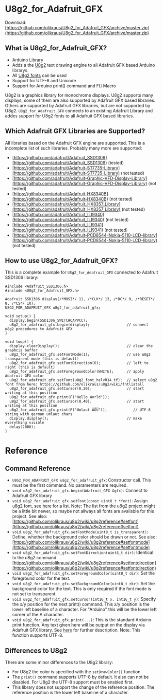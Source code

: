 # U8g2_for_Adafruit_GFX

Download: [https://github.com/olikraus/U8g2_for_Adafruit_GFX/archive/master.zip](https://github.com/olikraus/U8g2_for_Adafruit_GFX/archive/master.zip)

## What is U8g2_for_Adafruit_GFX?
 - Arduino Library
 - Adds a the [U8g2](https://github.com/olikraus/u8g2) text drawing engine to all Adafruit GFX based Arduino librarys.
 - All [U8g2 fonts](https://github.com/olikraus/u8g2/wiki/fntlistall) can be used 
 - Support for UTF-8 and Unicode
 - Support for Arduino print() command and F() Macro

U8g2 is a graphics library for monochrome displays. U8g2 supports many
displays, some of them are also supported by Adafruit GFX based libraries.
Others are supported by Adafruit GFX libraries, but are not supported by U8g2.
`U8g2_for_Adafruit_GFX` connects to an existing Adafruit Library and addes support for
U8g2 fonts to all Adafruit GFX based libraries.

## Which Adafruit GFX Libraries are Supported?

All libraries based on the Adafruit GFX engine are supported. This is a incomplete
list of such libraries. Probably many more are supported:

 - [https://github.com/adafruit/Adafruit_SSD1306](https://github.com/adafruit/Adafruit_SSD1306) (tested) 
 - [https://github.com/adafruit/Adafruit-ST7735-Library](https://github.com/adafruit/Adafruit-ST7735-Library) (not tested)
 - [https://github.com/adafruit/Adafruit-Graphic-VFD-Display-Library](https://github.com/adafruit/Adafruit-Graphic-VFD-Display-Library) (not tested)
 - [https://github.com/adafruit/Adafruit-HX8340B](https://github.com/adafruit/Adafruit-HX8340B) (not tested)
 - [https://github.com/adafruit/Adafruit_HX8357_Library](https://github.com/adafruit/Adafruit_HX8357_Library) (not tested)
 - [https://github.com/adafruit/Adafruit_ILI9340](https://github.com/adafruit/Adafruit_ILI9340) (not tested)
 - [https://github.com/adafruit/Adafruit_ILI9341](https://github.com/adafruit/Adafruit_ILI9341)  (not tested)
 - [https://github.com/adafruit/Adafruit-PCD8544-Nokia-5110-LCD-library](https://github.com/adafruit/Adafruit-PCD8544-Nokia-5110-LCD-library) (not tested)
 
 
## How to use U8g2_for_Adafruit_GFX?

This is a complete example for `U8g2_for_Adafruit_GFX` connected to Adafruit SSD1306 
library:

```
#include <Adafruit_SSD1306.h>
#include <U8g2_for_Adafruit_GFX.h>

Adafruit_SSD1306 display(/*MOSI*/ 11, /*CLK*/ 13, /*DC*/ 9, /*RESET*/ 8, /*CS*/ 10);
U8G2_FOR_ADAFRUIT_GFX u8g2_for_adafruit_gfx;

void setup() {
  display.begin(SSD1306_SWITCHCAPVCC);
  u8g2_for_adafruit_gfx.begin(display);                 // connect u8g2 procedures to Adafruit GFX
}

void loop() {  
  display.clearDisplay();                               // clear the graphcis buffer  
  u8g2_for_adafruit_gfx.setFontMode(1);                 // use u8g2 transparent mode (this is default)
  u8g2_for_adafruit_gfx.setFontDirection(0);            // left to right (this is default)
  u8g2_for_adafruit_gfx.setForegroundColor(WHITE);      // apply Adafruit GFX color
  u8g2_for_adafruit_gfx.setFont(u8g2_font_helvR14_tf);  // select u8g2 font from here: https://github.com/olikraus/u8g2/wiki/fntlistall
  u8g2_for_adafruit_gfx.setCursor(0,20);                // start writing at this position
  u8g2_for_adafruit_gfx.print(F("Hello World"));
  u8g2_for_adafruit_gfx.setCursor(0,40);                // start writing at this position
  u8g2_for_adafruit_gfx.print(F("Umlaut ÄÖÜ"));            // UTF-8 string with german umlaut chars
  display.display();                                    // make everything visible
  delay(2000);
} 
```

# Reference

## Command Reference

 - `U8G2_FOR_ADAFRUIT_GFX u8g2_for_adafruit_gfx`: Constructor call. This must be
   the first command. No paramenters are required.
 - `void u8g2_for_adafruit_gfx.begin(Adafruit_GFX &gfx)`: Connect to Adafruit GFX library
 - `void u8g2_for_adafruit_gfx.setFont(const uint8_t *font)`: Assign u8g2 font, see  [here](https://github.com/olikraus/u8g2/wiki/fntlistall) for a list. 
    Note: The list from the u8g2 project might be a little bit newer, so maybe not allways all fonts are available for this project. 
    See also: [https://github.com/olikraus/u8g2/wiki/u8g2reference#setfont](https://github.com/olikraus/u8g2/wiki/u8g2reference#setfont)
 - `void u8g2_for_adafruit_gfx.setFontMode(uint8_t is_transparent)`: Define, whether the background color should be drawn or not. 
    See also: [https://github.com/olikraus/u8g2/wiki/u8g2reference#setfontmode](https://github.com/olikraus/u8g2/wiki/u8g2reference#setfontmode)
 - `void u8g2_for_adafruit_gfx.setFontDirection(uint8_t dir)`: Identical to the u8g2 command 
     [https://github.com/olikraus/u8g2/wiki/u8g2reference#setfontdirection](https://github.com/olikraus/u8g2/wiki/u8g2reference#setfontdirection)
 - `void u8g2_for_adafruit_gfx.setForegroundColor(uint8_t dir)`: Set the foreground color for the text.
 - `void u8g2_for_adafruit_gfx.setBackgroundColor(uint8_t dir)`: Set the background color for the text. This is only required if the font mode is not set to transparent.
 - `void u8g2_for_adafruit_gfx.setCursor(int16_t x, int16_t y)`: Specify the x/y position for the next print() command. This x/y position is the lower left baseline of a character.
   For "Arduino" this will be the lower left corner of the A character.
 - `void u8g2_for_adafruit_gfx.print(...)`: This is the standard Arduino print function. Any text given here will be output on the display via Adafruit GFX library. 
    See [here](https://www.arduino.cc/en/Serial/Print) for further description. Note: This function supports UTF-8.
 
 ## Differences to U8g2
  There are some minor differences to the U8g2 library:
  - For U8g2 the color is specified with the `setDrawColor()` function. 
  - The `print()` command supports UTF-8 by default. It also can not be disabled. For U8g2 the UTF-8 support must be enabled first.
  - This library does not support the change of the reference position. The reference position is the lower left baseline of a character.
 
 
 
 
